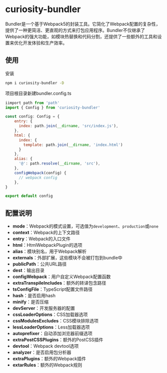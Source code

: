 # curiosity-bundler

Bundler是一个基于Webpack5的封装工具。它简化了Webpack配置的复杂性，提供了一种更简洁、更直观的方式来打包应用程序。Bundler不仅继承了Webpack的强大功能，如模块热替换和代码分割，还提供了一些额外的工具和设置来优化开发体验和生产效率。

## 使用

安装

```sh
npm i curiosity-bundler -D
```

项目根目录新建bundler.config.ts
```js
iimport path from 'path'
import { Config } from 'curiosity-bundler'

const config: Config = {
    entry: {
      index: path.join(__dirname, 'src/index.js'),
    },
    html: {
      index: {
        template: path.join(__dirname, 'index.html')
      }
    },
    alias: {
      '@': path.resolve(__dirname, 'src'),
    },
    configWebpack(config) {
      // webpack config
    },
}

export default config
```

## 配置说明

- **mode**：Webpack的模式设置，可选值为`development`、`production`或`none`
- **context**：Webpack的上下文路径
- **entry**：Webpack的入口文件
- **html**：HtmlWebpackPlugin的选项
- **alias**：模块别名，用于Webpack解析
- **externals**：外部扩展，这些模块不会被打包到bundle中
- **publicPath**：公共URL路径
- **dest**：输出目录
- **configWebpack**：用户自定义Webpack配置函数
- **extraTranspileIncludes**：额外的转译包含路径
- **tsConfigFile**：TypeScript配置文件路径
- **hash**：是否启用hash
- **minify**：是否压缩
- **devServer**：开发服务器的配置
- **cssLoaderOptions**：CSS加载器选项
- **cssModulesExcludes**：CSS模块排除选项
- **lessLoaderOptions**：Less加载器选项
- **autoprefixer**：自动添加浏览器前缀选项
- **extraPostCSSPlugins**：额外的PostCSS插件
- **devtool**：Webpack devtool选项
- **analyzer**：是否启用包分析器
- **extraPlugins**：额外的Webpack插件
- **extarRules**：额外的Webpack规则
